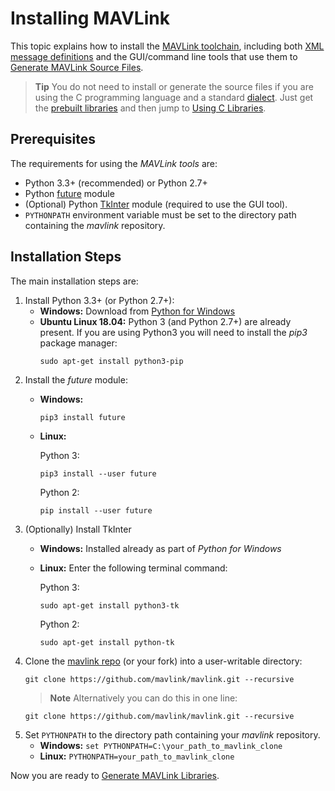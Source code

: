 # Installing MAVLink

This topic explains how to install the [MAVLink toolchain](https://github.com/mavlink/mavlink), 
including both [XML message definitions](../messages/README.md) and the GUI/command line tools that use them to [Generate MAVLink Source Files](../getting_started/generate_libraries.md).

> **Tip** You do not need to install or generate the source files if you are using the C programming language and a standard [dialect](../messages/README.md#dialects).
  Just get the [prebuilt libraries](../README.md#prebuilt_libraries) and then jump to [Using C Libraries](../mavgen_c/README.md).


## Prerequisites

The requirements for using the *MAVLink tools* are: 

* Python 3.3+ (recommended) or Python 2.7+
* Python [future](http://python-future.org/) module
* (Optional) Python [TkInter](https://wiki.python.org/moin/TkInter) module (required to use the GUI tool).
* `PYTHONPATH` environment variable must be set to the directory path containing the *mavlink* repository.

## Installation Steps

The main installation steps are:

1. Install Python 3.3+ (or Python 2.7+):
   * **Windows:** Download from [Python for Windows](https://www.python.org/downloads/)
   * **Ubuntu Linux 18.04:** Python 3 (and Python 2.7+) are already present. 
     If you are using Python3 you will need to install the *pip3* package manager:
     ```
     sudo apt-get install python3-pip
     ```
1. Install the *future* module:
   * **Windows:**
     ```
     pip3 install future
     ```
   * **Linux:**
   
     Python 3:
     ```
     pip3 install --user future
     ```
     Python 2:
     ```
     pip install --user future
     ```
1. (Optionally) Install TkInter
    * **Windows:** Installed already as part of *Python for Windows*
    * **Linux:** Enter the following terminal command:
    
      Python 3:
      ```
      sudo apt-get install python3-tk
      ```
      Python 2:
      ```
      sudo apt-get install python-tk
      ```
1. Clone the [mavlink repo](https://github.com/mavlink/mavlink) (or your fork) into a user-writable directory:
   ```
   git clone https://github.com/mavlink/mavlink.git --recursive
   ```
   > **Note** Alternatively you can do this in one line:
     ```
     git clone https://github.com/mavlink/mavlink.git --recursive
     ```
1. Set `PYTHONPATH` to the directory path containing your *mavlink* repository.
   * **Windows:** `set PYTHONPATH=C:\your_path_to_mavlink_clone`
   * **Linux:** `PYTHONPATH=your_path_to_mavlink_clone`

Now you are ready to [Generate MAVLink Libraries](../getting_started/generate_libraries.md).


